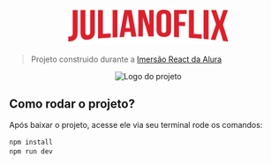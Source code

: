 <p align="center">
  <img alt="Logo do projeto" width="300px" src="./src/assets/img/Logo.png" />
</p>

> Projeto construido durante a [Imersão React da Alura](https://www.alura.com.br/imersao-react/)

<p align="center">
  <img alt="Logo do projeto" width="1300px" src="./src/assets/captured.gif" />
</p>

## Como rodar o projeto?

Após baixar o projeto, acesse ele via seu terminal rode os comandos:

```sh
npm install
npm run dev
```
